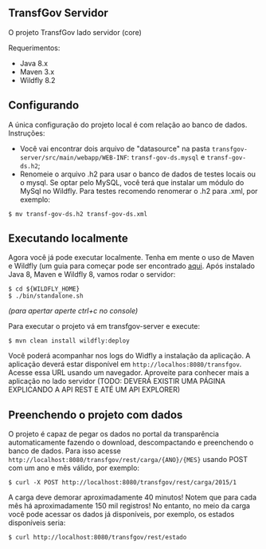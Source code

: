 TransfGov Servidor
--

O projeto TransfGov lado servidor (core)


Requerimentos:

* Java 8.x
* Maven 3.x
* Wildfly 8.2


## Configurando

A única configuração do projeto local é com relação ao banco de dados. Instruções:

* Você vai encontrar dois arquivo de "datasource" na pasta `transfgov-server/src/main/webapp/WEB-INF`: `transf-gov-ds.mysql` e `transf-gov-ds.h2`;
* Renomeie o arquivo .h2 para usar o banco de dados de testes locais ou o mysql. Se optar pelo MySQL, você terá que instalar um módulo do MySql no Wildfly. Para testes recomendo renomerar o .h2 para .xml, por exemplo:  
~~~
$ mv transf-gov-ds.h2 transf-gov-ds.xml
~~~

## Executando localmente

Agora você já pode executar localmente. Tenha em mente o uso de Maven e Wildfly (um guia para começar pode ser encontrado [aqui](http://aprendendo-javaee.blogspot.com.br/2014/01/ola-mundo-java-web-com-maven-e-wildfly.html). Após instalado Java 8, Maven e Wildfly 8, vamos rodar o servidor:

~~~
$ cd ${WILDFLY_HOME}
$ ./bin/standalone.sh
~~~
*(para apertar aperte ctrl+c no console)*

Para executar o projeto vá em transfgov-server e execute:

~~~
$ mvn clean install wildfly:deploy
~~~

Você poderá acompanhar nos logs do Widfly a instalação da aplicação.  A aplicação deverá estar disponível em `http://localhos:8080/transfgov`. Acesse essa URL usando um navegador. Aproveite para conhecer mais a aplicação no lado servidor (TODO: DEVERÁ EXISTIR UMA PÁGINA EXPLICANDO A API REST E ATÉ UM API EXPLORER)

## Preenchendo o projeto com dados

O projeto é capaz de pegar os dados no portal da transparência automaticamente fazendo o download, descompactando e preenchendo o banco de dados. Para isso acesse  `http://localhost:8080/transfgov/rest/carga/{ANO}/{MES}` usando POST com um ano e mês válido, por exemplo:

~~~
$ curl -X POST http://localhost:8080/transfgov/rest/carga/2015/1
~~~
 
A carga deve demorar aproximadamente 40 minutos! Notem que para cada mês há aproximadamente 150 mil registros! No entanto, no meio da carga você pode acessar os dados já disponíveis, por exemplo, os estados disponíveis seria:

~~~
$ curl http://localhost:8080/transfgov/rest/estado
~~~
